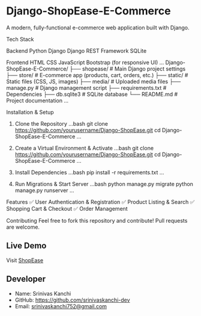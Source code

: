 # Django-ShopEase-E-Commerce

A modern, fully-functional e-commerce web application built with Django.

Tech Stack

Backend
Python
Django
Django REST Framework
SQLite

Frontend
HTML
CSS
JavaScript
Bootstrap (for responsive UI)
...
Django-ShopEase-E-Commerce/
├── shopease/           # Main Django project settings
├── store/              # E-commerce app (products, cart, orders, etc.)
├── static/             # Static files (CSS, JS, images)
├── media/              # Uploaded media files
├── manage.py           # Django management script
├── requirements.txt    # Dependencies
├── db.sqlite3          # SQLite database
└── README.md           # Project documentation
...

Installation & Setup
1. Clone the Repository
...bash
git clone https://github.com/yourusername/Django-ShopEase.git
cd Django-ShopEase-E-Commerce
...

3. Create a Virtual Environment & Activate
...bash
git clone https://github.com/yourusername/Django-ShopEase.git
cd Django-ShopEase-E-Commerce
...

5. Install Dependencies
...bash
pip install -r requirements.txt
...

7. Run Migrations & Start Server
...bash
python manage.py migrate
python manage.py runserver
...

Features
✅ User Authentication & Registration
✅ Product Listing & Search
✅ Shopping Cart & Checkout
✅ Order Management

Contributing
Feel free to fork this repository and contribute! Pull requests are welcome.

## Live Demo
Visit [ShopEase](https://shopease.pythonanywhere.com)


## Developer
- Name: Srinivas Kanchi
- GitHub: https://github.com/srinivaskanchi-dev
- Email: srinivaskanchi752@gmail.com
